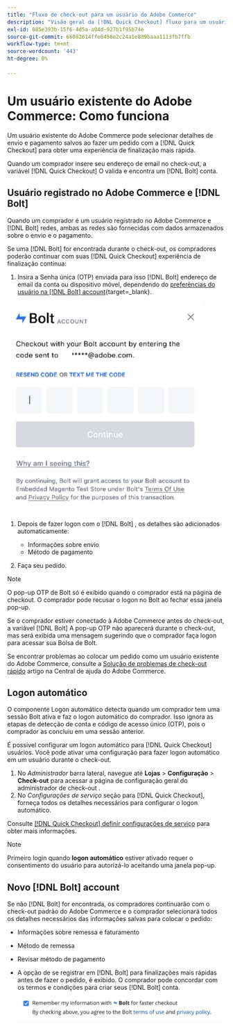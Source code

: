 ```yaml
---
title: "Fluxo de check-out para um usuário do Adobe Commerce"
description: "Visão geral da [!DNL Quick Checkout] fluxo para um usuário do Adobe Commerce."
exl-id: 085e393b-15f6-4d5a-a04d-927b1f95b74e
source-git-commit: 66082614ffe6456e2c24a1e8d9baaa1113fb7ffb
workflow-type: tm+mt
source-wordcount: '443'
ht-degree: 0%

---
```


# Um usuário existente do Adobe Commerce: Como funciona

Um usuário existente do Adobe Commerce pode selecionar detalhes de envio e pagamento salvos ao fazer um pedido com a [!DNL Quick Checkout] para obter uma experiência de finalização mais rápida.

Quando um comprador insere seu endereço de email no check-out, a variável [!DNL Quick Checkout] O valida e encontra um [!DNL Bolt] conta.

## Usuário registrado no Adobe Commerce e [!DNL Bolt]

Quando um comprador é um usuário registrado no Adobe Commerce e [!DNL Bolt] redes, ambas as redes são fornecidas com dados armazenados sobre o envio e o pagamento.

Se uma [!DNL Bolt] for encontrada durante o check-out, os compradores poderão continuar com suas [!DNL Quick Checkout] experiência de finalização contínua:

1. Insira a Senha única (OTP) enviada para isso [!DNL Bolt] endereço de email da conta ou dispositivo móvel, dependendo do [preferências do usuário na [!DNL Bolt] account](https://help.bolt.com/shoppers/account/account-settings/#how-to-set-preferred-login-method){target=_blank}.

![Pop-up OTP](assets/pop-up.png)

1. Depois de fazer logon com o [!DNL Bolt] , os detalhes são adicionados automaticamente:

   - Informações sobre envio
   - Método de pagamento

1. Faça seu pedido.

>[!NOTE]
>
> O pop-up OTP de Bolt só é exibido quando o comprador está na página de checkout. O comprador pode recusar o logon no Bolt ao fechar essa janela pop-up.

Se o comprador estiver conectado à Adobe Commerce antes do check-out, a variável [!DNL Bolt] A pop-up OTP não aparecerá durante o check-out, mas será exibida uma mensagem sugerindo que o comprador faça logon para acessar sua Bolsa de Bolt.

Se encontrar problemas ao colocar um pedido como um usuário existente do Adobe Commerce, consulte a [Solução de problemas de check-out rápido](https://experienceleague.adobe.com/docs/commerce-knowledge-base/kb/troubleshooting/miscellaneous/quick-checkout-issues.html) artigo na Central de ajuda do Adobe Commerce.

## Logon automático

O componente Logon automático detecta quando um comprador tem uma sessão Bolt ativa e faz o logon automático do comprador. Isso ignora as etapas de detecção de conta e código de acesso único (OTP), pois o comprador as concluiu em uma sessão anterior.

É possível configurar um logon automático para [!DNL Quick Checkout] usuários. Você pode ativar uma configuração para fazer logon automático em um usuário durante o check-out.

1. No _Administrador_ barra lateral, navegue até **Lojas** > **Configuração** > **Check-out** para acessar a página de configuração geral do administrador de check-out .
1. No _Configurações de serviço_ seção para [!DNL Quick Checkout], forneça todos os detalhes necessários para configurar o logon automático.

Consulte [[!DNL Quick Checkout] definir configurações de serviço](../quick-checkout/onboarding.md#configure-service-settings) para obter mais informações.

>[!NOTE]
>
> Primeiro login quando **logon automático** estiver ativado requer o consentimento do usuário para autorizá-lo aceitando uma janela pop-up.

## Novo [!DNL Bolt] account

Se não [!DNL Bolt] for encontrada, os compradores continuarão com o check-out padrão do Adobe Commerce e o comprador selecionará todos os detalhes necessários das informações salvas para colocar o pedido:

- Informações sobre remessa e faturamento
- Método de remessa
- Revisar método de pagamento
- A opção de se registrar em [!DNL Bolt] para finalizações mais rápidas antes de fazer o pedido, é exibido. O comprador pode concordar com os termos e condições para criar seus [!DNL Bolt] conta.

   ![Lembrar [!DNL Bolt]](assets/checkbox-remember-bolt.png)
